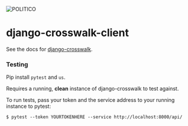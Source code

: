 ![POLITICO](https://rawgithub.com/The-Politico/src/master/images/logo/badge.png)

# django-crosswalk-client

See the docs for [django-crosswalk](http://django-crosswalk.readthedocs.io/en/latest/).

### Testing

Pip install `pytest` and `us`.

Requires a running, **clean** instance of django-crosswalk to test against.

To run tests, pass your token and the service address to your running instance to pytest:

```
$ pytest --token YOURTOKENHERE --service http://localhost:8000/api/
```
